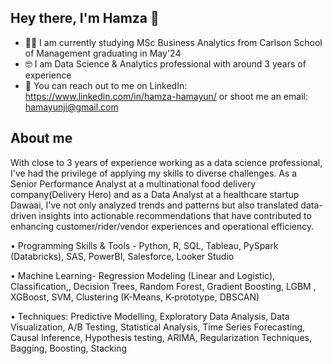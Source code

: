 ## Hey there, I'm Hamza 👋
- 🧑‍🎓 I am currently studying MSc Business Analytics from Carlson School of Management graduating in May'24
- 🤓 I am Data Science & Analytics professional with around 3 years of experience
- 📧 You can reach out to me on LinkedIn: https://www.linkedin.com/in/hamza-hamayun/ or shoot me an email: hamayunji@gmail.com

## About me
With close to 3 years of experience working as a data science professional, I've had the privilege of applying my skills to diverse challenges. As a Senior Performance Analyst at a multinational food delivery company(Delivery Hero) and as a Data Analyst at a healthcare startup Dawaai, I've not only analyzed trends and patterns but also translated data-driven insights into actionable recommendations that have contributed to enhancing customer/rider/vendor experiences and operational efficiency.

• Programming Skills & Tools - Python, R, SQL, Tableau, PySpark (Databricks), SAS, PowerBI, Salesforce, Looker Studio

• Machine Learning- Regression Modeling (Linear and Logistic), Classification,, Decision Trees, Random Forest, Gradient Boosting, LGBM , XGBoost, SVM, Clustering (K-Means, K-prototype, DBSCAN)

• Techniques: Predictive Modelling, Exploratory Data Analysis, Data Visualization, A/B Testing, Statistical Analysis, Time Series Forecasting, Causal Inference, Hypothesis testing, ARIMA, Regularization Techniques, Bagging, Boosting, Stacking

